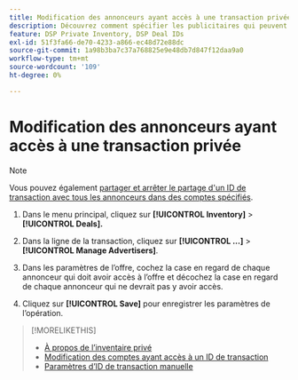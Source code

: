 ```yaml
---
title: Modification des annonceurs ayant accès à une transaction privée
description: Découvrez comment spécifier les publicitaires qui peuvent accéder à une transaction privée.
feature: DSP Private Inventory, DSP Deal IDs
exl-id: 51f3fa66-de70-4233-a866-ec48d72e88dc
source-git-commit: 1a98b3ba7c37a768825e9e48db7d847f12daa9a0
workflow-type: tm+mt
source-wordcount: '109'
ht-degree: 0%

---
```


# Modification des annonceurs ayant accès à une transaction privée

>[!NOTE]
>
>Vous pouvez également [partager et arrêter le partage d&#39;un ID de transaction avec tous les annonceurs dans des comptes spécifiés](deal-id-share.md).

1. Dans le menu principal, cliquez sur **[!UICONTROL Inventory]** > **[!UICONTROL Deals].**

1. Dans la ligne de la transaction, cliquez sur **[!UICONTROL ...]** > **[!UICONTROL Manage Advertisers]**.

1. Dans les paramètres de l’offre, cochez la case en regard de chaque annonceur qui doit avoir accès à l’offre et décochez la case en regard de chaque annonceur qui ne devrait pas y avoir accès.

1. Cliquez sur **[!UICONTROL Save]** pour enregistrer les paramètres de l’opération.

>[!MORELIKETHIS]
>* [À propos de l’inventaire privé](private-inventory-about.md)
>* [Modification des comptes ayant accès à un ID de transaction](/help/dsp/inventory/deal-id-share.md)
>* [Paramètres d’ID de transaction manuelle](deal-id-settings.md)
